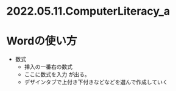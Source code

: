 # 2022.05.11.ComputerLiteracy_a
# Wordの使い方
- 数式
  - 挿入の一番右の数式
  - ここに数式を入力 が出る。
  - デザインタブで上付き下付きなどなどを選んで作成していく

